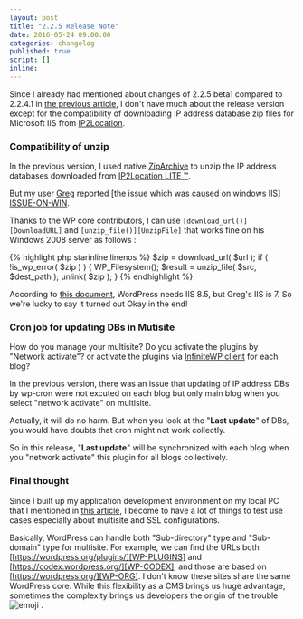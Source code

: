 ```yaml
---
layout: post
title: "2.2.5 Release Note"
date: 2016-05-24 09:00:00
categories: changelog
published: true
script: []
inline:
---
```


Since I already had mentioned about changes of 2.2.5 beta1 compared to 2.2.4.1 
in [the previous article][CallForTest], I don't have much about the release 
version except for the compatibility of downloading IP address database zip 
files for Microsoft IIS from [IP2Location][IP2Location].

<!--more-->

### Compatibility of unzip ###

In the previous version, I used native [ZipArchive][ZipArchive] to unzip the 
IP address databases downloaded from [IP2Location LITE &trade;][IP2LocLite].

But my user [Greg][Greg] reported [the issue which was caused on windows IIS]
[ISSUE-ON-WIN].

Thanks to the WP core contributors, I can use `[download_url()][DownloadURL]` 
and `[unzip_file()][UnzipFile]` that works fine on his Windows 2008 server as 
follows :

{% highlight php starinline linenos %}
$zip = download_url( $url );
if ( !is_wp_error( $zip ) ) {
    WP_Filesystem();
    $result = unzip_file( $src, $dest_path );
	unlink( $zip );
}
{% endhighlight %}

According to [this document][WP-ON-IIS], WordPress needs IIS 8.5, but Greg's 
IIS is 7. So we're lucky to say it turned out Okay in the end!

### Cron job for updating DBs in Mutisite ###

How do you manage your multisite? Do you activate the plugins by "Network 
activate"? or activate the plugins via [InfiniteWP client][InfiniteWP] for 
each blog?

In the previous version, there was an issue that updating of IP address DBs 
by wp-cron were not excuted on each blog but only main blog when you select 
"network activate" on multisite.

Actually, it will do no harm. But when you look at the "**Last update**" of 
DBs, you would have doubts that cron might not work collectly.

So in this release, "**Last update**" will be synchronized with each blog 
when you "network activate" this plugin for all blogs collectively.

### Final thought ###

Since I built up my application development environment on my local PC that 
I mentioned in [this article][Confession], I become to have a lot of things 
to test use cases especially about multisite and SSL configurations.

Basically, WordPress can handle both "Sub-directory" type and "Sub-domain" 
type for multisite. For example, we can find the URLs both 
[https://wordpress.org/plugins/][WP-PLUGINS] and 
[https://codex.wordpress.org/][WP-CODEX], and those are based on 
[https://wordpress.org/][WP-ORG]. I don't know these sites share the same 
WordPress core. While this flexibility as a CMS brings us huge advantage, 
sometimes the complexity brings us developers the origin of the trouble 
<span class="emoji">
![emoji](https://assets-cdn.github.com/images/icons/emoji/unicode/1f604.png)
</span>.

[CallForTest]:  http://www.ipgeoblock.com/changelog/call-for-testing-2.2.5b1.html "Call for testing 2.2.5 beta1 | IP Geo Block"
[IP2Location]:  http://www.ip2location.com "IP Address Geolocation to Identify Website Visitor's Geographical Location"
[ZipArchive]:   http://php.net/manual/en/class.ziparchive.php "PHP: ZipArchive - Manual"
[IP2LocLite]:   https://lite.ip2location.com/ "Free IP Geolocation Database | IP2Location LITE"
[Greg]:         https://wordpress.org/support/profile/ferbert "WordPress › Support » ferbert"
[ISSUE-ON-WIN]: https://wordpress.org/support/topic/cannot-update-ip2location-databases "WordPress › Support » Cannot update IP2Location databases"   
[WP-ON-IIS]:    https://codex.wordpress.org/Installing_on_Microsoft_IIS "Installing on Microsoft IIS « WordPress Codex"
[DownloadURL]:  https://codex.wordpress.org/Function_Reference/download_url "Function Reference/download url « WordPress Codex"
[UnzipFile]:    https://codex.wordpress.org/Function_Reference/unzip_file "Function Reference/unzip file « WordPress Codex"
[InfiniteWP]:   https://wordpress.org/plugins/iwp-client/ "InfiniteWP Client - WordPress Plugins"
[Confession]:   http://www.ipgeoblock.com/article/confession-on-224.html "Confession of the problem in 2.2.4 | IP Geo Block"
[WP-PLUGINS]:   https://wordpress.org/plugins/ "WordPress Plugins"
[WP-CODEX]:     https://codex.wordpress.org/ "Main Page « WordPress Codex"
[WP-ORG]:       https://wordpress.org/ "Blog Tool, Publishing Platform, and CMS - WordPress"

